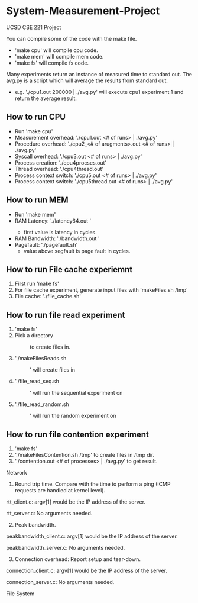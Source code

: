 System-Measurement-Project
==========================

UCSD CSE 221 Project

You can compile some of the code with the make file.
- 'make cpu' will compile cpu code.
- 'make mem' will compile mem code.
- 'make fs' will compile fs code.

Many experiments return an instance of measured time to standard out.
The avg.py is a script which will average the results from standard out.
- e.g. './cpu1.out 200000 | ./avg.py' will execute cpu1 experiment 1 and return the average result.

How to run CPU
--------------
- Run 'make cpu'
- Measurement overhead: './cpu1.out <# of runs> | ./avg.py'
- Procedure overhead: './cpu2_<# of arugments>.out <# of runs> | ./avg.py'
- Syscall overhead: './cpu3.out <# of runs> | ./avg.py'
- Process creation: './cpu4procses.out'
- Thread overhead: './cpu4thread.out'
- Process context switch: './cpu5.out <# of runs> | ./avg.py'
- Process context switch: './cpu5thread.out <# of runs> | ./avg.py'

How to run MEM
--------------
- Run 'make mem'
- RAM Latency: './latency64.out <size of array in bytes>'
  - first value is latency in cycles.
- RAM Bandwidth: './bandwidth.out <size in MB>'
- Pagefault: './pagefault.sh'
  - value above segfault is page fault in cycles.

How to run File cache experiemnt
---------------------
1. First run 'make fs'
2. For file cache experiment, generate input files with 'makeFiles.sh /tmp'
3. File cache: './file_cache.sh'

How to run file read experiment
-------------------------------
1. 'make fs'
2. Pick a directory <dir> to create files in.
3. './makeFilesReads.sh <dir>' will create files in <dir>
4. './file_read_seq.sh <dir>' will run the sequential experiment on <dir>
5. './file_read_random.sh <dir>' will run the random experiment on <dir>

How to run file contention experiment
-------------------------------------
1. 'make fs'
2. './makeFilesContention.sh /tmp' to create files in /tmp dir.
3. './contention.out <# of processes> | ./avg.py' to get result.


Network

1. Round trip time. Compare with the time to perform a ping (ICMP requests are handled at kernel level).

  rtt_client.c: argv[1] would be the IP address of the server.
  
  rtt_server.c: No arguments needed.
  
2. Peak bandwidth. 

  peakbandwidth_client.c: argv[1] would be the IP address of the server.
  
  peakbandwidth_server.c: No arguments needed.
  
3. Connection overhead: Report setup and tear-down.

  connection_client.c: argv[1] would be the IP address of the server.
  
  connection_server.c: No arguments needed.

File System
